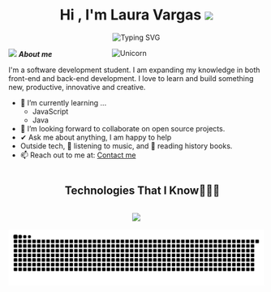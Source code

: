 <h1 align="center"><b>Hi , I'm Laura Vargas </b><img src="https://media.giphy.com/media/hvRJCLFzcasrR4ia7z/giphy.gif" width="35"></h1>
<!--  -->
<div align="center">
  
![Typing SVG](https://readme-typing-svg.herokuapp.com?font=ROBOT&size=25&color=39FF14&background=000000&center=true&vCenter=true&width=490&lines=%3E+Welcome+to+my+GitHub+profile...!)

</div>
<img align="right" width=300px alt="Unicorn" src="https://media.giphy.com/media/TEnXkcsHrP4YedChhA/giphy.gif" />

<img src="https://c.tenor.com/NCRHhqkXrJYAAAAi/programmers-go-internet.gif" width="30px">&nbsp;***About me***

I'm a software development student. I am expanding my knowledge in both front-end and back-end development. I love to learn and build something new, productive, innovative and creative.
- 🌱 I’m currently learning ...
  - JavaScript
  - Java
- 👯 I’m looking forward to collaborate on open source projects.
- ✔ Ask me about anything, I am happy to help<br>
- Outside tech, 🎵 listening to music, and 📖 reading history books.
- 📫 Reach out to me at: <a href="lauramarianavargasrojas22@gmail.com">Contact me</a>

<div id="user-content-toc">
  <ul align="center">
    <summary><h2 style="display: inline-block">Technologies That I Know👨🏻‍💻</h2></summary>
  </ul>
</div>
<!--tech stack icons-->
<p align="center">
  <a href="https://skillicons.dev">
    <img src="https://skillicons.dev/icons?i=git,cpp,css,discord,figma,github,html,java,js,linux,py,vscode," />
  </a>
</p>

<p align="center">
  <img src="https://github.com/StefanosSt/StefanosSt/blob/main/github-user-contribution.svg" alt="snake">
</p>
